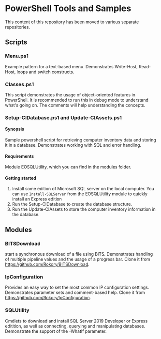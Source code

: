 # PowerShell Tools and Samples

This content of this repository has been moved to various separate repositories.

## Scripts

### Menu.ps1

Example pattern for a text-based menu. Demonstrates Write-Host, Read-Host, loops and switch constructs.

### Classes.ps1

This script demonstrates the usage of object-oriented features in PowerShell. It is recommended to run this in debug mode to understand what's going on. The comments will help understanding the concepts.

### Setup-CIDatabase.ps1 and Update-CIAssets.ps1

#### Synopsis

Sample powershell script for retrieving computer inventory data and storing it in a database. Demonstrates working with SQL and error handling.

#### Requirements

Module EOSQLUtility, which you can find in the modules folder.

#### Getting started

1. Install some edition of Microsoft SQL server on the local computer. You can use ````Install-SQLServer```` from the EOSQLUtility module to quickly install an Express edition
2. Run the Setup-CIDatabase to create the database structure.
3. Run the Update-CIAssets to store the computer inventory information in the database.

## Modules

### BITSDownload

start a synchronous download of a file using BITS. Demonstrates handling of multiple pipeline values and the usage of a progress bar. Clone it from <https://github.com/Rokory/BITSDownload>.

### IpConfiguration

Provides an easy way to set the most common IP configuration settings. Demonstrates parameter sets and comment-based help. Clone it from <https://github.com/Rokory/IpConfiguration>.

### SQLUtility

Cmdlets to download and install SQL Server 2019 Developer or Express editition, as well as connecting, querying and manipulating databases. Demonstrate the support of the -WhatIf parameter.
